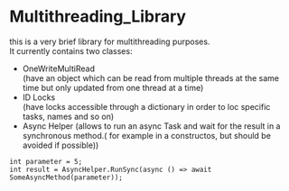 # Multithreading_Library
this is a very brief library for multithreading purposes.  
It currently contains two classes:  
- OneWriteMultiRead  
(have an object which can be read from multiple threads at the same time but only updated from one thread at a time)
- ID Locks  
(have locks accessible through a dictionary in order to loc specific tasks, names and so on)
- Async Helper
(allows to run an async Task and wait for the result in a synchronous method.( for example in a constructos, but should be avoided if possible))
```
int parameter = 5;
int result = AsyncHelper.RunSync(async () => await SomeAsyncMethod(parameter));
```

